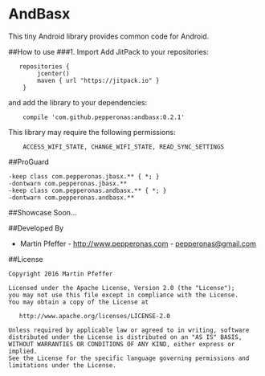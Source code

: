 # AndBasx
This tiny Android library provides common code for Android.


##How to use
###1. Import
Add JitPack to your repositories:

```
   repositories {
        jcenter()
        maven { url "https://jitpack.io" }
    }
```

and add the library to your dependencies:

```
    compile 'com.github.pepperonas:andbasx:0.2.1'
```

This library may require the following permissions:

```
    ACCESS_WIFI_STATE, CHANGE_WIFI_STATE, READ_SYNC_SETTINGS
```


##ProGuard
```
-keep class com.pepperonas.jbasx.** { *; }
-dontwarn com.pepperonas.jbasx.**
-keep class com.pepperonas.andbasx.** { *; }
-dontwarn com.pepperonas.andbasx.**
```


##Showcase
Soon...

##Developed By

* Martin Pfeffer - http://www.pepperonas.com - <pepperonas@gmail.com>


##License

    Copyright 2016 Martin Pfeffer

    Licensed under the Apache License, Version 2.0 (the "License");
    you may not use this file except in compliance with the License.
    You may obtain a copy of the License at

       http://www.apache.org/licenses/LICENSE-2.0

    Unless required by applicable law or agreed to in writing, software
    distributed under the License is distributed on an "AS IS" BASIS,
    WITHOUT WARRANTIES OR CONDITIONS OF ANY KIND, either express or implied.
    See the License for the specific language governing permissions and
    limitations under the License.


